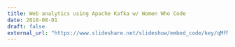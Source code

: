```yaml
---
title: Web analytics using Apache Kafka w/ Women Who Code
date: 2018-08-01
draft: false
external_url: "https://www.slideshare.net/slideshow/embed_code/key/qMfMi8oGnozQl8"
---
```



